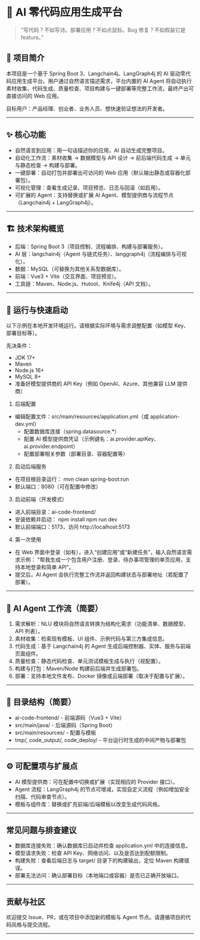 # 🤖 AI 零代码应用生成平台

> “写代码？不如写诗。部署应用？不如点鼠标。Bug 修复？不如假装它是 feature。”

## 🧠 项目简介

本项目是一个基于 Spring Boot 3、Langchain4j、LangGraph4j 的 AI 驱动零代码应用生成平台。用户通过自然语言描述需求，平台内置的 AI Agent 将自动执行素材收集、代码生成、质量检查、项目构建与一键部署等完整工作流，最终产出可直接访问的 Web 应用。

目标用户：产品经理、创业者、业务人员、想快速验证想法的开发者。

---

## ✨ 核心功能
- 自然语言到应用：用一句话描述你的应用，AI 自动生成完整项目。
- 自动化工作流：素材收集 → 数据模型与 API 设计 → 前后端代码生成 → 单元与静态检查 → 构建与部署。
- 一键部署：自动打包并部署出可访问的 Web 应用（默认输出静态或容器化部署包）。
- 可视化管理：查看生成记录、项目预览、日志与回滚（如启用）。
- 可扩展的 Agent：支持替换或扩展 AI Agent、模型提供商与流程节点（Langchain4j + LangGraph4j）。

---

## 🏗️ 技术架构概览
- 后端：Spring Boot 3（项目控制、流程编排、构建与部署服务）。
- AI 层：langchain4j（Agent 与链式任务）、langgraph4j（流程编排与可视化）。
- 数据：MySQL（可替换为其他关系型数据库）。
- 前端：Vue3 + Vite（交互界面、项目预览）。
- 工具链：Maven、Node.js、Hutool、Knife4j（API 文档）。

---

## 🔧 运行与快速启动
以下示例在本地开发环境运行。请根据实际环境与需求调整配置（如模型 Key、部署目标等）。

先决条件：
- JDK 17+
- Maven
- Node.js 16+
- MySQL 8+
- 准备好模型提供商的 API Key（例如 OpenAI、Azure、其他兼容 LLM 提供商）

1) 后端配置
- 编辑配置文件：src/main/resources/application.yml（或 application-dev.yml）
  - 配置数据库连接（spring.datasource.*）
  - 配置 AI 模型提供商凭证（示例键名：ai.provider.apiKey、ai.provider.endpoint）
  - 配置部署相关参数（部署目录、容器配置等）

2) 启动后端服务
- 在项目根目录运行：
  mvn clean spring-boot:run
- 默认端口：8080（可在配置中修改）

3) 启动前端（开发模式）
- 进入前端目录：ai-code-frontend/
- 安装依赖并启动：
  npm install
  npm run dev
- 默认前端端口：5173，访问 http://localhost:5173

4) 第一次使用
- 在 Web 界面中登录（如有），进入“创建应用”或“新建任务”，输入自然语言需求示例：
  "帮我生成一个包含用户注册、登录、待办事项管理的单页应用，支持本地登录和简单 API"。
- 提交后，AI Agent 会执行完整工作流并返回构建状态与部署地址（若配置了部署）。

---

## 🧩 AI Agent 工作流（简要）
1. 需求解析：NLU 模块将自然语言转换为结构化需求（功能清单、数据模型、API 列表）。
2. 素材收集：检索现有模板、UI 组件、示例代码与第三方集成信息。
3. 代码生成：基于 Langchain4j 的 Agent 生成后端控制器、实体、服务与前端页面组件。
4. 质量检查：静态代码检查、单元测试模板生成与执行（视配置）。
5. 构建与打包：Maven/Node 构建前后端并生成部署包。
6. 部署：支持本地文件发布、Docker 镜像或云端部署（取决于配置与扩展）。

---

## 📁 目录结构（简要）
- ai-code-frontend/  - 前端源码（Vue3 + Vite）
- src/main/java/    - 后端源码（Spring Boot）
- src/main/resources/ - 配置与模板
- tmp/, code_output/, code_deploy/ - 平台运行时生成的中间产物与部署包

---

## ⚙️ 可配置项与扩展点
- AI 模型提供商：可在配置中切换或扩展（实现相应的 Provider 接口）。
- Agent 流程：LangGraph4j 的节点可增减，实现自定义流程（例如增加安全扫描、代码审查节点）。
- 模板与组件库：替换或扩充前端/后端模板以改变生成代码风格。

---

## 常见问题与排查建议
- 数据库连接失败：确认数据库已启动并检查 application.yml 中的连接信息。
- 模型请求失败：检查 API Key、网络访问、以及是否达到配额限制。
- 构建失败：查看后端日志与 target/ 目录下的构建输出，定位 Maven 构建错误。
- 部署无法访问：确认部署目标（本地端口或容器）是否已正确开放端口。

---

## 贡献与社区
欢迎提交 Issue、PR，或在项目中添加新的模板与 Agent 节点。请遵循项目的代码风格与提交流程。

---

